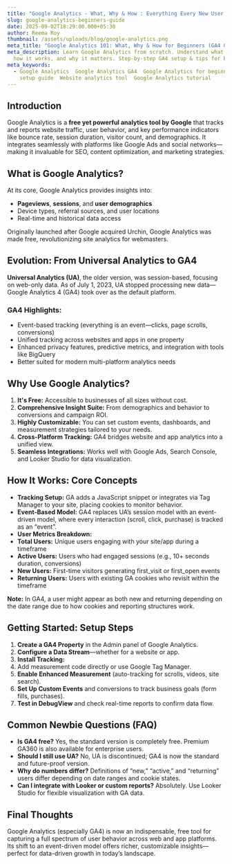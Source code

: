 ```yaml
---
title: "Google Analytics - What, Why & How : Everything Every New User Should Know"
slug: google-analytics-beginners-guide
date: 2025-09-02T18:29:00.000+05:30
author: Reema Roy
thumbnail: /assets/uploads/blog/google-analytics.png
meta_title: "Google Analytics 101: What, Why & How for Beginners (GA4 Guide)"
meta_description: Learn Google Analytics from scratch. Understand what it is,
  how it works, and why it matters. Step-by-step GA4 setup & tips for beginners.
meta_keywords:
  - Google Analytics  Google Analytics GA4  Google Analytics for beginners  GA4
    setup guide  Website analytics tool  Google Analytics tutorial
---
```

## Introduction

Google Analytics is a **free yet powerful analytics tool by Google** that tracks and reports website traffic, user behavior, and key performance indicators like bounce rate, session duration, visitor count, and demographics. It integrates seamlessly with platforms like Google Ads and social networks—making it invaluable for SEO, content optimization, and marketing strategies.

## What is Google Analytics?

At its core, Google Analytics provides insights into:

* **Pageviews**, **sessions**, and **user demographics**
* Device types, referral sources, and user locations
* Real-time and historical data access 

Originally launched after Google acquired Urchin, Google Analytics was made free, revolutionizing site analytics for webmasters.

## Evolution: From Universal Analytics to GA4

**Universal Analytics (UA)**, the older version, was session-based, focusing on web-only data. As of July 1, 2023, UA stopped processing new data—Google Analytics 4 (GA4) took over as the default platform.

### GA4 Highlights:

* Event-based tracking (everything is an event—clicks, page scrolls, conversions)
* Unified tracking across websites and apps in one property
* Enhanced privacy features, predictive metrics, and integration with tools like BigQuery 
* Better suited for modern multi-platform analytics needs

## Why Use Google Analytics?

1. **It's Free:** Accessible to businesses of all sizes without cost.
2. **Comprehensive Insight Suite:** From demographics and behavior to conversions and campaign ROI.
3. **Highly Customizable:** You can set custom events, dashboards, and measurement strategies tailored to your needs.
4. **Cross-Platform Tracking:** GA4 bridges website and app analytics into a unified view.
5. **Seamless Integrations:** Works well with Google Ads, Search Console, and Looker Studio for data visualization.

## How It Works: Core Concepts

* **Tracking Setup:** GA adds a JavaScript snippet or integrates via Tag Manager to your site, placing cookies to monitor behavior.
* **Event-Based Model:** GA4 replaces UA’s session model with an event-driven model, where every interaction (scroll, click, purchase) is tracked as an “event”.
* **User Metrics Breakdown:**
* **Total Users:** Unique users engaging with your site/app during a timeframe
* **Active Users:** Users who had engaged sessions (e.g., 10+ seconds duration, conversions) 
* **New Users:** First-time visitors generating first_visit or first_open events 
* **Returning Users:** Users with existing GA cookies who revisit within the timeframe

**Note:** In GA4, a user might appear as both new and returning depending on the date range due to how cookies and reporting structures work.

## Getting Started: Setup Steps

1. **Create a GA4 Property** in the Admin panel of Google Analytics.
2. **Configure a Data Stream**—whether for a website or app.
3. **Install Tracking:**
4. Add measurement code directly or use Google Tag Manager.
5. **Enable Enhanced Measurement** (auto-tracking for scrolls, videos, site search).
6. **Set Up Custom Events** and conversions to track business goals (form fills, purchases).
7. **Test in DebugView** and check real-time reports to confirm data flow.

## Common Newbie Questions (FAQ)

* **Is GA4 free?** Yes, the standard version is completely free. Premium GA360 is also available for enterprise users.
* **Should I still use UA?** No, UA is discontinued; GA4 is now the standard and future-proof version.
* **Why do numbers differ?** Definitions of “new,” “active,” and “returning” users differ depending on date ranges and cookie states.
* **Can I integrate with Looker or custom reports?** Absolutely. Use Looker Studio for flexible visualization with GA data.

## Final Thoughts

Google Analytics (especially GA4) is now an indispensable, free tool for capturing a full spectrum of user behavior across web and app platforms. Its shift to an event-driven model offers richer, customizable insights—perfect for data-driven growth in today’s landscape.

